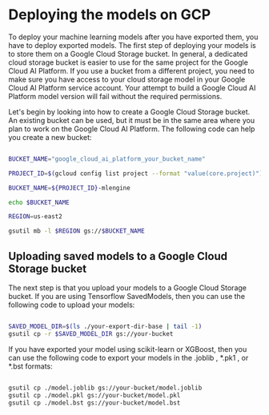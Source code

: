 
# Deploying the models on GCP

To deploy your machine learning models after you have exported them, you have to deploy exported models. The first step of deploying your models is to store them on a Google Cloud Storage bucket. In general, a dedicated cloud storage bucket is easier to use for the same project for the Google Cloud AI Platform. If you use a bucket from a different project, you need to make sure you have access to your cloud storage model in your Google Cloud AI Platform service account. Your attempt to build a Google Cloud AI Platform model version will fail without the required permissions.

Let's begin by looking into how to create a Google Cloud Storage bucket. An existing bucket can be used, but it must be in the same area where you plan to work on the Google Cloud AI Platform. The following code can help you create a new bucket:

```bash

BUCKET_NAME="google_cloud_ai_platform_your_bucket_name"

PROJECT_ID=$(gcloud config list project --format "value(core.project)")

BUCKET_NAME=${PROJECT_ID}-mlengine

echo $BUCKET_NAME

REGION=us-east2

gsutil mb -l $REGION gs://$BUCKET_NAME


```


## Uploading saved models to a Google Cloud Storage bucket

The next step is that you upload your models to a Google Cloud Storage bucket. If you are using Tensorflow SavedModels, then you can use the following code to upload your models:


```bash

SAVED_MODEL_DIR=$(ls ./your-export-dir-base | tail -1)
gsutil cp -r $SAVED_MODEL_DIR gs://your-bucket

```

If you have exported your model using scikit-learn or XGBoost, then you can use the following code to export your models in the .joblib , *.pk1 , or *.bst formats:

```bash

gsutil cp ./model.joblib gs://your-bucket/model.joblib
gsutil cp ./model.pkl gs://your-bucket/model.pkl
gsutil cp ./model.bst gs://your-bucket/model.bst

```

